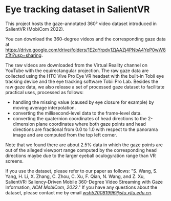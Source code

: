 # Eye tracking dataset in SalientVR
This project hosts the gaze-annotated 360° video dataset introduced in SalientVR (MobiCom 2022).

You can download the 360-degree videos and the corresponding gaze data at https://drive.google.com/drive/folders/1E2qYrpdv1ZjAAZj4PNbA4YeP0wW8zTti?usp=sharing.

The raw videos are downloaded from the Virtual Reality channel on YouTube with the equirectangular projection.
The raw gaze data are collected using the HTC Vive Pro Eye VR headset with the built-in Tobii eye tracking device and the eye tracking software Tobii Pro Lab.
Besides the raw gaze data, we also release a set of processed gaze dataset to facilitate practical uses, processed as follows:
* handling the missing value (caused by eye closure for example) by moving average interpolation.
* converting the millisecond-level data to the frame-level data.
* converting the quaternion coordinates of head directions to the 2-dimension plane coordinates where both gaze points and head directions are fractional from 0.0 to 1.0 with respect to the panorama image and are computed from the top left corner.

Note that we found there are about 2.5% data in which the gaze points are out of the alleged viewport range computed by the corresponding head directions maybe due to the larger eyeball oculogyration range than VR screens.

If you use the dataset, please refer to our paper as follows: "S. Wang, S. Yang, H. Li, X. Zhang, C. Zhou, C. Xu, F. Qian, N. Wang, and Z. Xu, SalientVR: Saliency-Driven Mobile 360-Degree Video Streaming with Gaze Information, *ACM MobiCom, 2022*."
If you have any questions about the dataset, please contact me by email *wshb20081996@stu.xjtu.edu.cn*.
